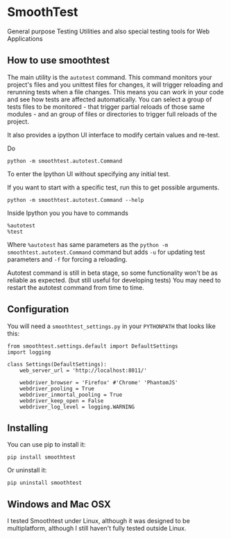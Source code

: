 # SmoothTest

General purpose Testing Utilities and also special testing tools for Web Applications

## How to use smoothtest

The main utility is the `autotest` command. This command monitors your project's files and you unittest files for changes, it will trigger reloading and rerunning tests when a file changes. This means you can work in your code and see how tests are affected automatically. You can select a group of tests files to be monitored - that trigger partial reloads of those same modules -  and an group of files or directories to trigger full reloads of the project.

It also provides a ipython UI interface to modify certain values and re-test.

Do
```
python -m smoothtest.autotest.Command
```
To enter the Ipython UI without specifying any initial test.

If you want to start with a specific test, run this to get possible arguments.
```
python -m smoothtest.autotest.Command --help
```

Inside Ipython you you have to commands
```
%autotest
%test
``` 
Where `%autotest` has same parameters as the `python -m smoothtest.autotest.Command` command but adds `-u` for updating test parameters and `-f` for forcing a reloading.

Autotest command is still in beta stage, so some functionality won't be as reliable as expected. (but still useful for developing tests) You may need to restart the autotest command from time to time.

## Configuration

You will need a `smoothtest_settings.py` in your `PYTHONPATH` that looks like this:

``` 
from smoothtest.settings.default import DefaultSettings
import logging

class Settings(DefaultSettings):
    web_server_url = 'http://localhost:8011/'

    webdriver_browser = 'Firefox' #'Chrome' 'PhantomJS'
    webdriver_pooling = True
    webdriver_inmortal_pooling = True
    webdriver_keep_open = False
    webdriver_log_level = logging.WARNING
``` 

## Installing
You can use pip to install it:
```
pip install smoothtest 
``` 
Or uninstall it:
```
pip uninstall smoothtest 
``` 

## Windows and Mac OSX

I tested Smoothtest under Linux, although it was designed to be multiplatform, although I still haven't fully tested outside Linux.
